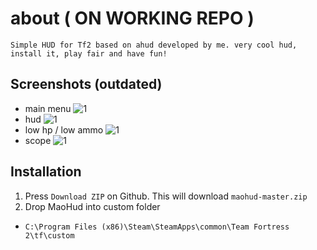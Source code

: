 # about ( ON WORKING REPO )
```
Simple HUD for Tf2 based on ahud developed by me. very cool hud, install it, play fair and have fun!
```

## Screenshots (outdated)
+ main menu
![1](https://files.catbox.moe/kc6iok.jpg)
+ hud
![1](https://files.catbox.moe/kc6iok.jpg)
+ low hp / low ammo
![1](https://files.catbox.moe/kc6iok.jpg)
+ scope
![1](https://files.catbox.moe/kc6iok.jpg)


## Installation

1. Press `Download ZIP` on Github. This will download `maohud-master.zip`
2. Drop MaoHud into custom folder
+ `C:\Program Files (x86)\Steam\SteamApps\common\Team Fortress 2\tf\custom`
